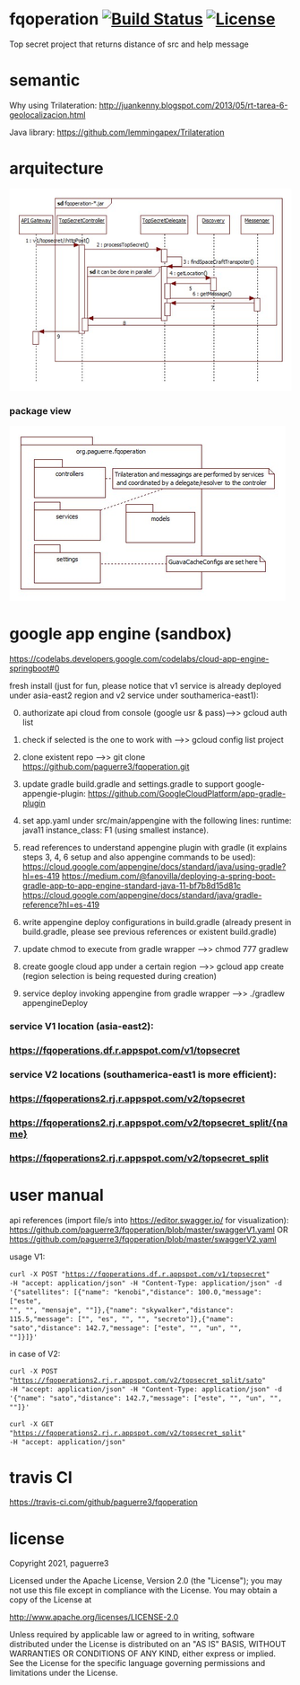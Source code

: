 # fqoperation [![Build Status](https://travis-ci.com/paguerre3/fqoperation.svg?token=vSTu1zSW1ehqZeuodHpi&branch=master)](https://travis-ci.com/paguerre3/fqoperation) [![License](https://img.shields.io/badge/License-Apache%202.0-blue.svg)](https://opensource.org/licenses/Apache-2.0)
Top secret project that returns distance of src and help message


# semantic 
Why using Trilateration: http://juankenny.blogspot.com/2013/05/rt-tarea-6-geolocalizacion.html

Java library: https://github.com/lemmingapex/Trilateration


# arquitecture
![Screenshot](https://github.com/paguerre3/fqoperation/blob/master/design/seq-diagram.jpg?raw=true)

### package view 
![Screenshot](https://github.com/paguerre3/fqoperation/blob/master/design/pckge-diagram.jpg?raw=true)


# google app engine (sandbox) 
https://codelabs.developers.google.com/codelabs/cloud-app-engine-springboot#0

fresh install (just for fun, please notice that v1 service is already deployed under asia-east2 region and v2 service under southamerica-east1):

0. authorizate api cloud from console (google usr & pass)-->> gcloud auth list

1. check if selected is the one to work with -->> gcloud config list project

2. clone existent repo -->> git clone https://github.com/paguerre3/fqoperation.git

3. update gradle build.gradle and settings.gradle to support google-appengie-plugin: https://github.com/GoogleCloudPlatform/app-gradle-plugin

4. set app.yaml under src/main/appengine with the following lines: runtime: java11
instance_class: F1 (using smallest instance).

5. read references to understand appengine plugin with gradle (it explains steps 3, 4, 6 setup and also appengine commands to be used):
https://cloud.google.com/appengine/docs/standard/java/using-gradle?hl=es-419
https://medium.com/@fanovilla/deploying-a-spring-boot-gradle-app-to-app-engine-standard-java-11-bf7b8d15d81c
https://cloud.google.com/appengine/docs/standard/java/gradle-reference?hl=es-419 

6. write appengine deploy configurations in build.gradle (already present in build.gradle, please see previous references or existent build.gradle) 

8. update chmod to execute from gradle wrapper -->> chmod 777 gradlew

9. create google cloud app under a certain region -->> gcloud app create (region selection is being requested during creation)

10. service deploy invoking appengine from gradle wrapper -->> ./gradlew appengineDeploy

### service V1 location (asia-east2):
### https://fqoperations.df.r.appspot.com/v1/topsecret

### service V2 locations (southamerica-east1 is more efficient): 
### https://fqoperations2.rj.r.appspot.com/v2/topsecret
### https://fqoperations2.rj.r.appspot.com/v2/topsecret_split/{name}
### https://fqoperations2.rj.r.appspot.com/v2/topsecret_split


# user manual
api references (import file/s into https://editor.swagger.io/ for visualization): https://github.com/paguerre3/fqoperation/blob/master/swaggerV1.yaml OR https://github.com/paguerre3/fqoperation/blob/master/swaggerV2.yaml


usage V1: <pre><code>curl -X POST "https://fqoperations.df.r.appspot.com/v1/topsecret" -H  "accept: application/json" -H  "Content-Type: application/json" -d '{"satellites": [{"name": "kenobi","distance": 100.0,"message": ["este", "", "", "mensaje", ""]},{"name": "skywalker","distance": 115.5,"message": ["", "es", "", "", "secreto"]},{"name": "sato","distance": 142.7,"message": ["este", "", "un", "", ""]}]}'</code></pre>

in case of V2: <pre><code>curl -X POST "https://fqoperations2.rj.r.appspot.com/v2/topsecret_split/sato" -H  "accept: application/json" -H  "Content-Type: application/json" -d '{"name": "sato","distance": 142.7,"message": ["este", "", "un", "", ""]}'</code></pre> <pre><code>curl -X GET "https://fqoperations2.rj.r.appspot.com/v2/topsecret_split" -H  "accept: application/json"</code></pre>


# travis CI
https://travis-ci.com/github/paguerre3/fqoperation


# license
Copyright 2021, paguerre3

Licensed under the Apache License, Version 2.0 (the "License"); you may not use
this file except in compliance with the License. You may obtain a copy of the
License at

http://www.apache.org/licenses/LICENSE-2.0

Unless required by applicable law or agreed to in writing, software distributed
under the License is distributed on an "AS IS" BASIS, WITHOUT WARRANTIES OR
CONDITIONS OF ANY KIND, either express or implied. See the License for the
specific language governing permissions and limitations under the License.